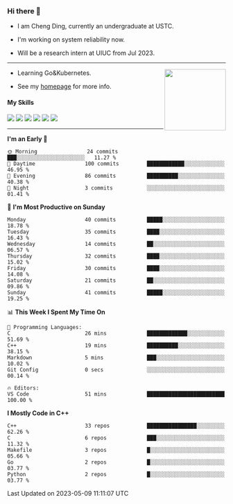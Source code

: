 ### Hi there 👋

* I am Cheng Ding, currently an undergraduate at USTC.
  
* I'm working on system reliability now.

* Will be a research intern at UIUC from Jul 2023.

---

<img align="right" height="141" src="https://github-readme-stats.vercel.app/api?username=IrisesD&theme=tokyonight&show_icons=true&count_private=true">

-  Learning Go&Kubernetes.

-  See my [homepage](https://irisesd.github.io) for more info.

#### My Skills

![](https://img.shields.io/badge/C++-65318e?logo=cplusplus&logoColor=fff)
![](https://img.shields.io/badge/Python-3e74a2?logo=python&logoColor=fff)
![](https://img.shields.io/badge/C-5654a2?logo=c&logoColor=fff)
![](https://img.shields.io/badge/Go-00aaff?logo=go&logoColor=fff)
![](https://img.shields.io/badge/Docker-0088ff?logo=docker&logoColor=fff)
![](https://img.shields.io/badge/Kubernetes-0066FF?logo=kubernetes&logoColor=fff)

---
<!--START_SECTION:waka-->
**I'm an Early 🐤** 

```text
🌞 Morning                24 commits          ███░░░░░░░░░░░░░░░░░░░░░░   11.27 % 
🌆 Daytime                100 commits         ████████████░░░░░░░░░░░░░   46.95 % 
🌃 Evening                86 commits          ██████████░░░░░░░░░░░░░░░   40.38 % 
🌙 Night                  3 commits           ░░░░░░░░░░░░░░░░░░░░░░░░░   01.41 % 
```
📅 **I'm Most Productive on Sunday** 

```text
Monday                   40 commits          █████░░░░░░░░░░░░░░░░░░░░   18.78 % 
Tuesday                  35 commits          ████░░░░░░░░░░░░░░░░░░░░░   16.43 % 
Wednesday                14 commits          ██░░░░░░░░░░░░░░░░░░░░░░░   06.57 % 
Thursday                 32 commits          ████░░░░░░░░░░░░░░░░░░░░░   15.02 % 
Friday                   30 commits          ████░░░░░░░░░░░░░░░░░░░░░   14.08 % 
Saturday                 21 commits          ██░░░░░░░░░░░░░░░░░░░░░░░   09.86 % 
Sunday                   41 commits          █████░░░░░░░░░░░░░░░░░░░░   19.25 % 
```


📊 **This Week I Spent My Time On** 

```text
💬 Programming Languages: 
C                        26 mins             █████████████░░░░░░░░░░░░   51.69 % 
C++                      19 mins             ██████████░░░░░░░░░░░░░░░   38.15 % 
Markdown                 5 mins              ███░░░░░░░░░░░░░░░░░░░░░░   10.02 % 
Git Config               0 secs              ░░░░░░░░░░░░░░░░░░░░░░░░░   00.14 % 

🔥 Editors: 
VS Code                  51 mins             █████████████████████████   100.00 % 
```

**I Mostly Code in C++** 

```text
C++                      33 repos            ████████████████░░░░░░░░░   62.26 % 
C                        6 repos             ███░░░░░░░░░░░░░░░░░░░░░░   11.32 % 
Makefile                 3 repos             █░░░░░░░░░░░░░░░░░░░░░░░░   05.66 % 
Go                       2 repos             █░░░░░░░░░░░░░░░░░░░░░░░░   03.77 % 
Python                   2 repos             █░░░░░░░░░░░░░░░░░░░░░░░░   03.77 % 
```




 Last Updated on 2023-05-09 11:11:07 UTC
<!--END_SECTION:waka-->